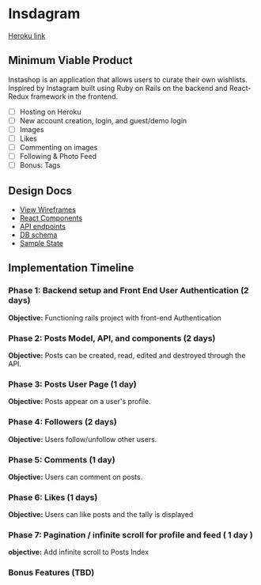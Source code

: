 # Insdagram

[Heroku link][heroku]

[heroku]: https://www.heroku.com/home

## Minimum Viable Product

Instashop is an application that allows users to curate their own wishlists. Inspired by Instagram built using Ruby on Rails on the backend and React-Redux framework in the frontend.

- [ ] Hosting on Heroku
- [ ] New account creation, login, and guest/demo login
- [ ] Images
- [ ] Likes
- [ ] Commenting on images
- [ ] Following & Photo Feed
- [ ] Bonus: Tags

## Design Docs
* [View Wireframes][wireframes]
* [React Components][components]
* [API endpoints][api-endpoints]
* [DB schema][schema]
* [Sample State][sample-state]

[wireframes]: wireframes
[components]: component-hierarchy.md
[sample-state]: sample-state.md
[api-endpoints]: api-endpoints.md
[schema]: schema.md

## Implementation Timeline

### Phase 1: Backend setup and Front End User Authentication (2 days)

**Objective:** Functioning rails project with front-end Authentication


### Phase 2: Posts Model, API, and components (2 days)

**Objective:** Posts can be created, read, edited and destroyed through
the API.


### Phase 3: Posts User Page (1 day)

**Objective:** Posts appear on a user's profile.


### Phase 4: Followers (2 days)

**Objective:** Users follow/unfollow other users.


### Phase 5: Comments (1 day)

**Objective:** Users can comment on posts.


### Phase 6: Likes (1 days)

**Objective:** Users can like posts and the tally is displayed

### Phase 7: Pagination / infinite scroll for profile and feed ( 1 day )

**objective:** Add infinite scroll to Posts Index

### Bonus Features (TBD)
